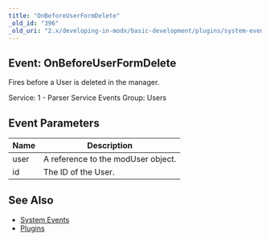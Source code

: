 ```yaml
---
title: "OnBeforeUserFormDelete"
_old_id: "396"
_old_uri: "2.x/developing-in-modx/basic-development/plugins/system-events/onbeforeuserformdelete"
---
```


## Event: OnBeforeUserFormDelete

Fires before a User is deleted in the manager.

Service: 1 - Parser Service Events
Group: Users

## Event Parameters

| Name | Description                        |
| ---- | ---------------------------------- |
| user | A reference to the modUser object. |
| id   | The ID of the User.                |

## See Also

- [System Events](extending-modx/plugins/system-events "System Events")
- [Plugins](extending-modx/plugins "Plugins")
